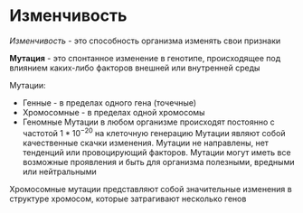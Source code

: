 # Изменчивость
*Изменчивость* - это способность организма  изменять свои признаки

**Мутация** - это спонтанное изменение в генотипе, происходящее под влиянием каких-либо факторов внешней или внутренней среды

Мутации:
- Генные - в пределах одного гена (точечные)
- Хромосомные - в пределах одной хромосомы
- Геномные
Мутации в любом организме происходят постоянно с частотой $1 * 10 ^ {-20}$ на клеточную генерацию
Мутации являют собой качественные скачки изменения. Мутации не направлены, нет тенденций или провоцирующий факторов. Мутации могут иметь все возможные проявления и быть для организма полезными, вредными или нейтральными

Хромосомные мутации представляют собой значительные изменения в структуре хромосом, которые затрагивают несколько генов
